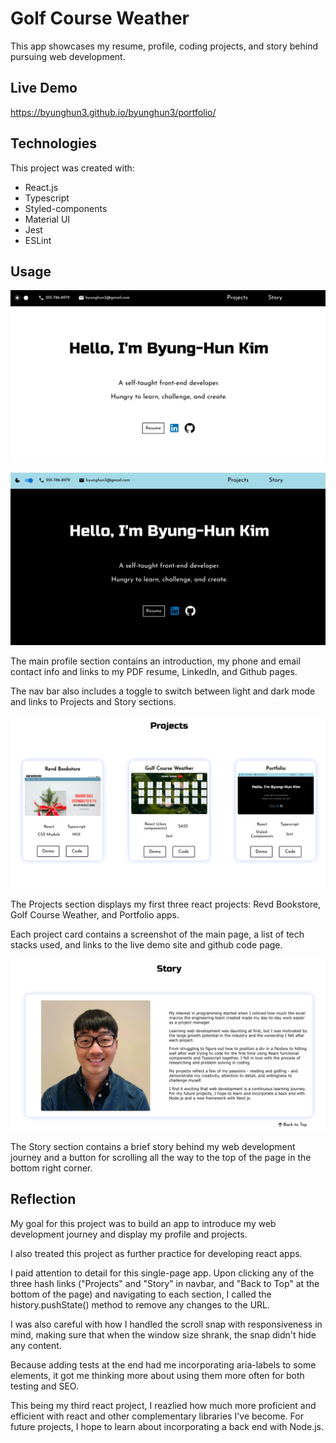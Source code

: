 # Golf Course Weather

This app showcases my resume, profile, coding projects, and story behind pursuing web development.


## Live Demo

https://byunghun3.github.io/byunghun3/portfolio/


## Technologies

This project was created with:

* React.js
* Typescript
* Styled-components
* Material UI
* Jest
* ESLint


## Usage

![portfolio-light](./src/assets/images/portfolio-light.png)

![portfolio-dark](./src/assets/images/portfolio-dark.png)

The main profile section contains an introduction, my phone and email contact info and links to my PDF resume, LinkedIn, and Github pages.

The nav bar also includes a toggle to switch between light and dark mode and links to Projects and Story sections.


![portfolio-projects](./src/assets/images/portfolio-projects.png)

The Projects section displays my first three react projects: Revd Bookstore, Golf Course Weather, and Portfolio apps. 

Each project card contains a screenshot of the main page, a list of tech stacks used, and links to the live demo site and github code page.


![portfolio-story](./src/assets/images/portfolio-story.png)

The Story section contains a brief story behind my web development journey and a button for scrolling all the way to the top of the page in the bottom right corner. 


## Reflection

My goal for this project was to build an app to introduce my web development journey and display my profile and projects.

I also treated this project as further practice for developing react apps.  

I paid attention to detail for this single-page app. Upon clicking any of the three hash links ("Projects" and "Story" in navbar, and "Back to Top" at the bottom of the page) and navigating to each section, I called the history.pushState() method to remove any changes to the URL. 

I was also careful with how I handled the scroll snap with responsiveness in mind, making sure that when the window size shrank, the snap didn't hide any content.   

Because adding tests at the end had me incorporating aria-labels to some elements, it got me thinking more about using them more often for both testing and SEO. 

This being my third react project, I reazlied how much more proficient and efficient with react and other complementary libraries I've become. For future projects, I hope to learn about incorporating a back end with Node.js.